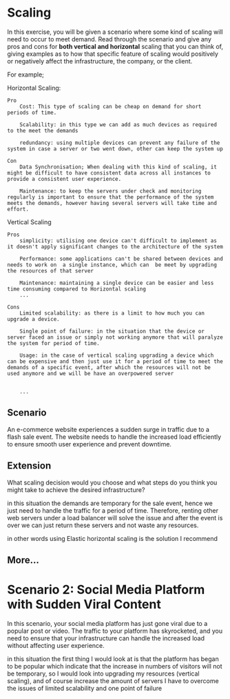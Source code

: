 # Scaling

In this exercise, you will be given a scenario where some kind of scaling will need to occur to meet demand.
Read through the scenario and give any pros and cons for **both vertical and horizontal** scaling that you can think of, giving examples as to how that specific feature of scaling would positively or negatively affect the infrastructure, the company, or the client.

For example;

Horizontal Scaling:

    Pro
        Cost: This type of scaling can be cheap on demand for short periods of time.

        Scalability: in this type we can add as much devices as required to the meet the demands

        redundancy: using multiple devices can prevent any failure of the system in case a server or two went down, other can keep the system up

    Con
        Data Synchronisation; When dealing with this kind of scaling, it might be difficult to have consistent data across all instances to provide a consistent user experience.

        Maintenance: to keep the servers under check and monitoring regularly is important to ensure that the performance of the system meets the demands, however having several servers will take time and effort.

Vertical Scaling

    Pros
        simplicity: utilising one device can't difficult to implement as it doesn't apply significant changes to the architecture of the system

        Performance: some applications can't be shared between devices and needs to work on  a single instance, which can  be meet by upgrading the resources of that server

        Maintenance: maintaining a single device can be easier and less time consuming compared to Horizontal scaling
        ...

    Cons
        Limited scalability: as there is a limit to how much you can upgrade a device.
   
        Single point of failure: in the situation that the device or server faced an issue or simply not working anymore that will paralyze the system for period of time.

        Usage: in the case of vertical scaling upgrading a device which can be expensive and then just use it for a period of time to meet the demands of a specific event, after which the resources will not be used anymore and we will be have an overpowered server 


        ...

## Scenario

An e-commerce website experiences a sudden surge in traffic due to a flash sale event. The website needs to handle the increased load efficiently to ensure smooth user experience and prevent downtime.

## Extension

What scaling decision would you choose and what steps do you think you might take to achieve the desired infrastructure?

in this situation the demands are temporary for the sale event, hence we just need to handle the traffic for a period of time. Therefore, renting other web servers under a load balancer will solve the issue and after the event is over we can just return these servers and not waste any resources.

in other words using Elastic horizontal scaling  is the solution I recommend
## More...

# Scenario 2: Social Media Platform with Sudden Viral Content

In this scenario, your social media platform has just gone viral due to a popular post or video. The traffic to your platform has skyrocketed, and you need to ensure that your infrastructure can handle the increased load without affecting user experience.

in this situation the first thing I would look at is that the platform has began to be popular which indicate that the increase in numbers of visitors will not be temporary, so I would look into upgrading my resources (vertical scaling), and of course increase the amount of servers I have to overcome the issues of limited scalability and one point of failure